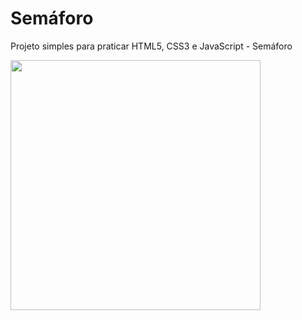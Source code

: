 <h1> Semáforo </h1>
Projeto simples para praticar HTML5, CSS3 e JavaScript - Semáforo 


</p>
<p float="left">
  
  <img src="https://user-images.githubusercontent.com/65368831/94772102-42bfba00-038f-11eb-88c0-8bbf94c03918.gif" width="400" /> 
</p>
